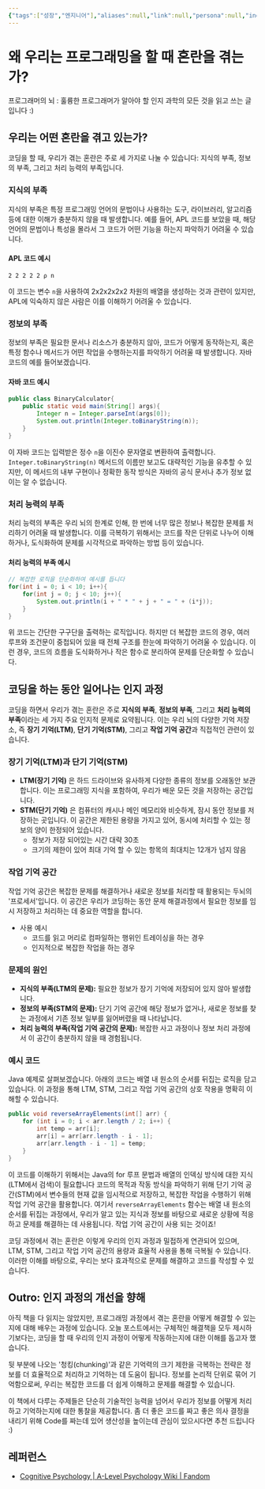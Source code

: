 ```yaml
---
{"tags":["성장","엔지니어"],"aliases":null,"link":null,"persona":null,"index":null,"related":null,"date_created":"2024-03-14","date_modified":"2024-03-14","dg-publish":true,"up":["[[프로그래머의 뇌 훌륭한 프로그래머가 알아야 할 인지과학의 모든 것]]"],"permalink":"/encounters//","dgPassFrontmatter":true,"noteIcon":"1","created":"2024-03-14T10:31:55.071+09:00","updated":"2024-03-14T11:32:37.631+09:00"}
---
```


# 왜 우리는 프로그래밍을 할 때 혼란을 겪는가?
프로그래머의 뇌 : 훌륭한 프로그래머가 알아야 할 인지 과학의 모든 것을 읽고 쓰는 글입니다 :)
## 우리는 어떤 혼란을 겪고 있는가?
코딩을 할 때, 우리가 겪는 혼란은 주로 세 가지로 나눌 수 있습니다: 지식의 부족, 정보의 부족, 그리고 처리 능력의 부족입니다.

### 지식의 부족
지식의 부족은 특정 프로그래밍 언어의 문법이나 사용하는 도구, 라이브러리, 알고리즘 등에 대한 이해가 충분하지 않을 때 발생합니다. 예를 들어, APL 코드를 보았을 때, 해당 언어의 문법이나 특성을 몰라서 그 코드가 어떤 기능을 하는지 파악하기 어려울 수 있습니다.

#### APL 코드 예시
```apl
2 2 2 2 2 ⍴ n
```
이 코드는 변수 `n`을 사용하여 2x2x2x2x2 차원의 배열을 생성하는 것과 관련이 있지만, APL에 익숙하지 않은 사람은 이를 이해하기 어려울 수 있습니다.

### 정보의 부족
정보의 부족은 필요한 문서나 리소스가 충분하지 않아, 코드가 어떻게 동작하는지, 혹은 특정 함수나 메서드가 어떤 작업을 수행하는지를 파악하기 어려울 때 발생합니다. 자바 코드의 예를 들어보겠습니다.

#### 자바 코드 예시
```java
public class BinaryCalculator{
    public static void main(String[] args){
        Integer n = Integer.parseInt(args[0]);
        System.out.println(Integer.toBinaryString(n));
    }
}
```
이 자바 코드는 입력받은 정수 `n`을 이진수 문자열로 변환하여 출력합니다. `Integer.toBinaryString(n)` 메서드의 이름만 보고도 대략적인 기능을 유추할 수 있지만, 이 메서드의 내부 구현이나 정확한 동작 방식은 자바의 공식 문서나 추가 정보 없이는 알 수 없습니다.

### 처리 능력의 부족
처리 능력의 부족은 우리 뇌의 한계로 인해, 한 번에 너무 많은 정보나 복잡한 문제를 처리하기 어려울 때 발생합니다. 이를 극복하기 위해서는 코드를 작은 단위로 나누어 이해하거나, 도식화하여 문제를 시각적으로 파악하는 방법 등이 있습니다.

#### 처리 능력의 부족 예시
```java
// 복잡한 로직을 단순화하여 예시를 듭니다
for(int i = 0; i < 10; i++){
    for(int j = 0; j < 10; j++){
        System.out.println(i + " * " + j + " = " + (i*j));
    }
}
```
위 코드는 간단한 구구단을 출력하는 로직입니다. 하지만 더 복잡한 코드의 경우, 여러 루프와 조건문이 중첩되어 있을 때 전체 구조를 한눈에 파악하기 어려울 수 있습니다. 이런 경우, 코드의 흐름을 도식화하거나 작은 함수로 분리하여 문제를 단순화할 수 있습니다.

## 코딩을 하는 동안 일어나는 인지 과정
코딩을 하면서 우리가 겪는 혼란은 주로 **지식의 부족**, **정보의 부족**, 그리고 **처리 능력의 부족**이라는 세 가지 주요 인지적 문제로 요약됩니다. 이는 우리 뇌의 다양한 기억 저장소, 즉 **장기 기억(LTM)**, **단기 기억(STM)**, 그리고 **작업 기억 공간**과 직접적인 관련이 있습니다.

### 장기 기억(LTM)과 단기 기억(STM)

- **LTM(장기 기억)** 은 하드 드라이브와 유사하게 다양한 종류의 정보를 오래동안 보관합니다. 이는 프로그래밍 지식을 포함하여, 우리가 배운 모든 것을 저장하는 공간입니다.
- **STM(단기 기억)** 은 컴퓨터의 캐시나 메인 메모리와 비슷하게, 잠시 동안 정보를 저장하는 곳입니다. 이 공간은 제한된 용량을 가지고 있어, 동시에 처리할 수 있는 정보의 양이 한정되어 있습니다.
	- 정보가 저장 되어있는 시간 대략 30초
	- 크기의 제한이 있어 최대 기억 할 수 있는 항목의 최대치는 12개가 넘지 않음
### 작업 기억 공간

작업 기억 공간은 복잡한 문제를 해결하거나 새로운 정보를 처리할 때 활용되는 두뇌의 '프로세서'입니다. 이 공간은 우리가 코딩하는 동안 문제 해결과정에서 필요한 정보를 임시 저장하고 처리하는 데 중요한 역할을 합니다.

- 사용 예시
	- 코드를 읽고 머리로 컴파일하는 행위인 트레이싱을 하는 경우
	- 인지적으로 복잡한 작업을 하는 경우
### 문제의 원인

- **지식의 부족(LTM의 문제):** 필요한 정보가 장기 기억에 저장되어 있지 않아 발생합니다.
- **정보의 부족(STM의 문제):** 단기 기억 공간에 해당 정보가 없거나, 새로운 정보를 찾는 과정에서 기존 정보 일부를 잃어버렸을 때 나타납니다.
- **처리 능력의 부족(작업 기억 공간의 문제):** 복잡한 사고 과정이나 정보 처리 과정에서 이 공간이 충분하지 않을 때 경험됩니다.
### 예시 코드
Java 예제로 살펴보겠습니다. 아래의 코드는 배열 내 원소의 순서를 뒤집는 로직을 담고 있습니다. 이 과정을 통해 LTM, STM, 그리고 작업 기억 공간의 상호 작용을 명확히 이해할 수 있습니다.

```java
public void reverseArrayElements(int[] arr) {
    for (int i = 0; i < arr.length / 2; i++) {
        int temp = arr[i];
        arr[i] = arr[arr.length - i - 1];
        arr[arr.length - i - 1] = temp;
    }
}
```

이 코드를 이해하기 위해서는 Java의 for 루프 문법과 배열의 인덱싱 방식에 대한 지식(LTM에서 검색)이 필요합니다
코드의 목적과 작동 방식을 파악하기 위해 단기 기억 공간(STM)에서 변수들의 현재 값을 임시적으로 저장하고, 복잡한 작업을 수행하기 위해 작업 기억 공간을 활용합니다.
여기서 `reverseArrayElements` 함수는 배열 내 원소의 순서를 뒤집는 과정에서, 우리가 알고 있는 지식과 정보를 바탕으로 새로운 상황에 적응하고 문제를 해결하는 데 사용됩니다. 작업 기억 공간이 사용 되는 것이죠!

코딩 과정에서 겪는 혼란은 이렇게 우리의 인지 과정과 밀접하게 연관되어 있으며, LTM, STM, 그리고 작업 기억 공간의 용량과 효율적 사용을 통해 극복될 수 있습니다. 이러한 이해를 바탕으로, 우리는 보다 효과적으로 문제를 해결하고 코드를 작성할 수 있습니다.
## Outro: 인지 과정의 개선을 향해

아직 책을 다 읽지는 않았지만, 프로그래밍 과정에서 겪는 혼란을 어떻게 해결할 수 있는지에 대해 배우는 과정에 있습니다. 오늘 포스트에서는 구체적인 해결책을 모두 제시하기보다는, 코딩을 할 때 우리의 인지 과정이 어떻게 작동하는지에 대한 이해를 돕고자 했습니다.

뒷 부분에 나오는 '청킹(chunking)'과 같은 기억력의 크기 제한을 극복하는 전략은 정보를 더 효율적으로 처리하고 기억하는 데 도움이 됩니다. 정보를 논리적 단위로 묶어 기억함으로써, 우리는 복잡한 코드를 더 쉽게 이해하고 문제를 해결할 수 있습니다.

이 책에서 다루는 주제들은 단순히 기술적인 능력을 넘어서 우리가 정보를 어떻게 처리하고 기억하는지에 대한 통찰을 제공합니다. 좀 더 좋은 코드를 짜고 좋은 의사 결정을 내리기 위해 Code를 짜는데 있어 생산성을 높이는데 관심이 있으시다면 추천 드립니다 :)

## 레퍼런스
- [Cognitive Psychology | A-Level Psychology Wiki | Fandom](https://a-levelpsychology.fandom.com/wiki/Cognitive_Psychology#Learning_Objectives)